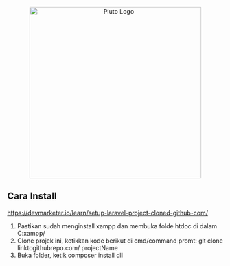 <p align="center"><img src="https://user-images.githubusercontent.com/28534765/204599469-f5ef98ee-8b87-48e8-bdd1-a0d0eca48bdc.png" width="400" alt="Pluto Logo"></p>


## Cara Install
https://devmarketer.io/learn/setup-laravel-project-cloned-github-com/

1. Pastikan sudah menginstall xampp dan membuka folde htdoc di dalam C:xampp/
2. Clone projek ini, ketikkan kode berikut di cmd/command promt: git clone linktogithubrepo.com/ projectName
3. Buka folder, ketik composer install dll
